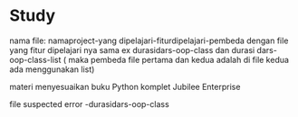 # Study

nama file: namaproject-yang dipelajari-fiturdipelajari-pembeda dengan file yang fitur dipelajari nya sama
ex durasidars-oop-class dan durasi dars-oop-class-list ( maka pembeda file pertama dan kedua adalah di file kedua ada menggunakan list)

materi menyesuaikan buku Python komplet Jubilee Enterprise

file suspected error
-durasidars-oop-class
